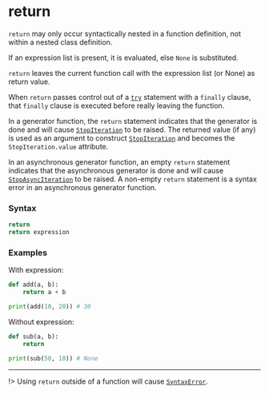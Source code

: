 # return

`return` may only occur syntactically nested in a function definition, not within a nested class definition.

If an expression list is present, it is evaluated, else `None` is substituted.

`return` leaves the current function call with the expression list (or None) as return value.

When `return` passes control out of a [`try`](/statements/try.md) statement with a `finally` clause, that `finally` clause is executed before really leaving the function.

In a generator function, the `return` statement indicates that the generator is done and will cause [`StopIteration`](/exceptions/StopIteration.md) to be raised. The returned value (if any) is used as an argument to construct [`StopIteration`](/exceptions/StopIteration.md) and becomes the `StopIteration.value` attribute.

In an asynchronous generator function, an empty `return` statement indicates that the asynchronous generator is done and will cause [`StopAsyncIteration`](/exceptions/StopAsyncIteration.md) to be raised. A non-empty `return` statement is a syntax error in an asynchronous generator function.

### Syntax
```python
return
return expression
```

### Examples
With expression:
```python
def add(a, b):
    return a + b

print(add(10, 20)) # 30
```

Without expression:
```python
def sub(a, b):
    return

print(sub(50, 10)) # None
```
---
!> Using `return` outside of a function will cause [`SyntaxError`](/exceptions/SyntaxError.md).